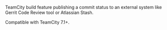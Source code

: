 TeamCity build feature publishing a commit status to an external
system like Gerrit Code Review tool or Atlassian Stash.

Compatible with TeamCity 7.1+.